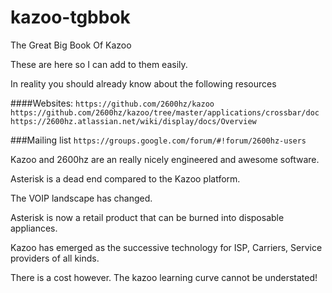 kazoo-tgbbok
============

The Great Big Book Of Kazoo

These are here so I can add to them easily. 

In reality you should already know about the following resources

####Websites:
`https://github.com/2600hz/kazoo`
`https://github.com/2600hz/kazoo/tree/master/applications/crossbar/doc`
`https://2600hz.atlassian.net/wiki/display/docs/Overview`

###Mailing list
`https://groups.google.com/forum/#!forum/2600hz-users`

Kazoo and 2600hz are an really nicely engineered and awesome software.  

Asterisk is a dead end compared to the Kazoo platform.  

The VOIP landscape has changed.

Asterisk is now a retail product that can be burned into disposable appliances.

Kazoo has emerged as the successive technology for ISP, Carriers, Service providers of all kinds.

There is a cost however.  The kazoo learning curve cannot be understated!
